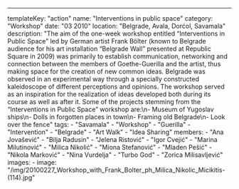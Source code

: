 ---
  templateKey: "action"
  name: "Interventions in public space"
  category: "Workshop"
  date: "03 2010"
  location: "Belgrade, Avala, Dorćol, Savamala"
  description: "The aim of the one-week workshop entitled “Interventions in Public Space” led by German artist Frank Bölter (known to Belgrade audience for his art installation “Belgrade Wall” presented at Republic Square in 2009) was primarily to establish communication, networking and connection between the members of Goethe-Guerilla and the artist, thus making space for the creation of new common ideas. Belgrade was observed in an experimental way through a specially constructed kaleidoscope of different perceptions and opinions. The workshop served as an inspiration for the realization of ideas developed both during its course as well as after it. Some of the projects stemming from the “Interventions in Public Space” workshop are:\n- Museum of Yugoslav ships\n- Dolls in forgotten places in town\n- Framing old Belgrade\n- Look over the fence"
  tags:
    - "Savamala"
    - "Workshop"
    - "Guerilla"
    - "Intervention"
    - "Belgrade"
    - "Art Walk"
    - "Idea Sharing"
  members:
    - "Ana Jovašević"
    - "Bilja Radusin"
    - "Jelena Ristović"
    - "Igor Cvejić"
    - "Marina Milutinović"
    - "Milica Nikolić"
    - "Miona Stefanović"
    - "Mladen Pešić"
    - "Nikola Marković"
    - "Nina Vurdelja"
    - "Turbo God"
    - "Zorica Milisavljević"
  images:
    -
      image: "/img/20100227_Workshop_with_Frank_Bolter_ph_Milica_Nikolic_Micikitis-(114).jpg"

